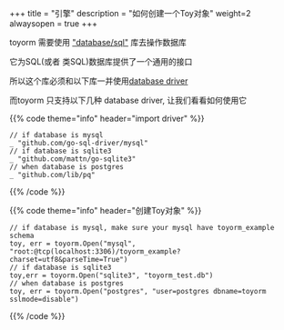 +++
title = "引擎"
description = "如何创建一个Toy对象"
weight=2
alwaysopen = true
+++

toyorm 需要使用 ["database/sql"](https://golang.org/pkg/database/sql/) 库去操作数据库


它为SQL(或者 类SQL)数据库提供了一个通用的接口


所以这个库必须和以下库一并使用[database driver](https://golang.org/s/sqldrivers)


而toyorm 只支持以下几种 database driver, 让我们看看如何使用它


{{% code theme="info" header="import driver" %}}
```golang
// if database is mysql 
_ "github.com/go-sql-driver/mysql"
// if database is sqlite3
_ "github.com/mattn/go-sqlite3"
// when database is postgres
_ "github.com/lib/pq"
```
{{% /code %}}

{{% code theme="info" header="创建Toy对象" %}}
```golang
// if database is mysql, make sure your mysql have toyorm_example schema
toy, err = toyorm.Open("mysql", "root:@tcp(localhost:3306)/toyorm_example?charset=utf8&parseTime=True")
// if database is sqlite3
toy,err = toyorm.Open("sqlite3", "toyorm_test.db")
// when database is postgres
toy, err = toyorm.Open("postgres", "user=postgres dbname=toyorm sslmode=disable")
```
{{% /code %}}